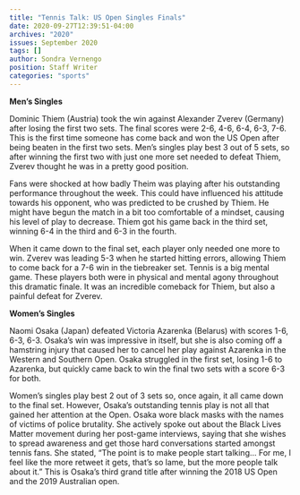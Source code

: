 ```yaml
---
title: "Tennis Talk: US Open Singles Finals"
date: 2020-09-27T12:39:51-04:00
archives: "2020"
issues: September 2020
tags: []
author: Sondra Vernengo
position: Staff Writer
categories: "sports"
---
```


**Men’s Singles**

Dominic Thiem (Austria) took the win against Alexander Zverev (Germany) after losing the first two sets. The final scores were 2-6, 4-6, 6-4, 6-3, 7-6. This is the first time someone has come back and won the US Open after being beaten in the first two sets. Men’s singles play best 3 out of 5 sets, so after winning the first two with just one more set needed to defeat Thiem, Zverev thought he was in a pretty good position.

Fans were shocked at how badly Theim was playing after his outstanding performance throughout the week. This could have influenced his attitude towards his opponent, who was predicted to be crushed by Thiem. He might have begun the match in a bit too comfortable of a mindset, causing his level of play to decrease. Thiem got his game back in the third set, winning 6-4 in the third and 6-3 in the fourth.

When it came down to the final set, each player only needed one more to win. Zverev was leading 5-3 when he started hitting errors, allowing Thiem to come back for a 7-6 win in the tiebreaker set. Tennis is a big mental game. These players both were in physical and mental agony throughout this dramatic finale. It was an incredible comeback for Thiem, but also a painful defeat for Zverev.

**Women’s Singles**

Naomi Osaka (Japan) defeated Victoria Azarenka (Belarus) with scores 1-6, 6-3, 6-3. Osaka’s win was impressive in itself, but she is also coming off a hamstring injury that caused her to cancel her play against Azarenka in the Western and Southern Open. Osaka struggled in the first set, losing 1-6 to Azarenka, but quickly came back to win the final two sets with a score 6-3 for both.

Women’s singles play best 2 out of 3 sets so, once again, it all came down to the final set. However, Osaka’s outstanding tennis play is not all that gained her attention at the Open. Osaka wore black masks with the names of victims of police brutality. She actively spoke out about the Black Lives Matter movement during her post-game interviews, saying that she wishes to spread awareness and get those hard conversations started amongst tennis fans. She stated, “The point is to make people start talking… For me, I feel like the more retweet it gets, that’s so lame, but the more people talk about it.” This is Osaka’s third grand title after winning the 2018 US Open and the 2019 Australian open.